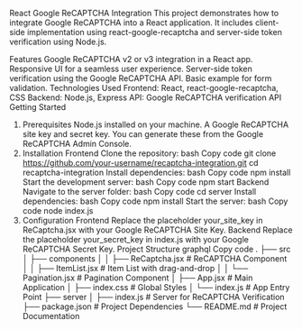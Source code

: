 React Google ReCAPTCHA Integration
This project demonstrates how to integrate Google ReCAPTCHA into a React application. It includes client-side implementation using react-google-recaptcha and server-side token verification using Node.js.

Features
Google ReCAPTCHA v2 or v3 integration in a React app.
Responsive UI for a seamless user experience.
Server-side token verification using the Google ReCAPTCHA API.
Basic example for form validation.
Technologies Used
Frontend: React, react-google-recaptcha, CSS
Backend: Node.js, Express
API: Google ReCAPTCHA verification API
Getting Started
1. Prerequisites
Node.js installed on your machine.
A Google ReCAPTCHA site key and secret key. You can generate these from the Google ReCAPTCHA Admin Console.
2. Installation
Frontend
Clone the repository:
bash
Copy code
git clone https://github.com/your-username/recaptcha-integration.git
cd recaptcha-integration
Install dependencies:
bash
Copy code
npm install
Start the development server:
bash
Copy code
npm start
Backend
Navigate to the server folder:
bash
Copy code
cd server
Install dependencies:
bash
Copy code
npm install
Start the server:
bash
Copy code
node index.js
3. Configuration
Frontend
Replace the placeholder your_site_key in ReCaptcha.jsx with your Google ReCAPTCHA Site Key.
Backend
Replace the placeholder your_secret_key in index.js with your Google ReCAPTCHA Secret Key.
Project Structure
graphql
Copy code
.
├── src
│   ├── components
│   │   ├── ReCaptcha.jsx  # ReCAPTCHA Component
│   │   ├── ItemList.jsx   # Item List with drag-and-drop
│   │   └── Pagination.jsx # Pagination Component
│   ├── App.jsx            # Main Application
│   ├── index.css          # Global Styles
│   └── index.js           # App Entry Point
├── server
│   ├── index.js           # Server for ReCAPTCHA Verification
├── package.json           # Project Dependencies
└── README.md              # Project Documentation
